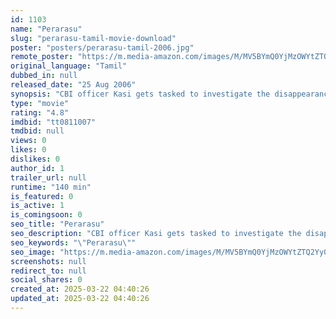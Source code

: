 ```yaml
---
id: 1103
name: "Perarasu"
slug: "perarasu-tamil-movie-download"
poster: "posters/perarasu-tamil-2006.jpg"
remote_poster: "https://m.media-amazon.com/images/M/MV5BYmQ0YjMzOWYtZTQ2Yy00ZjIxLWI5NjUtMGJhZjJmZTNiYWE3XkEyXkFqcGc@._V1_SX300.jpg"
original_language: "Tamil"
dubbed_in: null
released_date: "25 Aug 2006"
synopsis: "CBI officer Kasi gets tasked to investigate the disappearance of a judge. However, when he finds the culprits, who are three corrupt policemen, they get killed one by one and Kasi gets framed for it."
type: "movie"
rating: "4.8"
imdbid: "tt0811007"
tmdbid: null
views: 0
likes: 0
dislikes: 0
author_id: 1
trailer_url: null
runtime: "140 min"
is_featured: 0
is_active: 1
is_comingsoon: 0
seo_title: "Perarasu"
seo_description: "CBI officer Kasi gets tasked to investigate the disappearance of a judge. However, when he finds the culprits, who are three corrupt policemen, they get killed one by one and Kasi gets framed for it."
seo_keywords: "\"Perarasu\""
seo_image: "https://m.media-amazon.com/images/M/MV5BYmQ0YjMzOWYtZTQ2Yy00ZjIxLWI5NjUtMGJhZjJmZTNiYWE3XkEyXkFqcGc@._V1_SX300.jpg"
screenshots: null
redirect_to: null
social_shares: 0
created_at: 2025-03-22 04:40:26
updated_at: 2025-03-22 04:40:26
---
```


